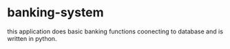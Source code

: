 # banking-system
this application does basic banking functions coonecting to database and is written in python.
